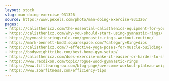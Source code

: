 ```yaml
---
layout: stock
slug: man-doing-exercise-931326
source: https://www.pexels.com/photo/man-doing-exercise-931326/
pages:
- https://calisthenicz.com/the-essential-calisthenics-equipment-for-your-home-gym/
- https://calisthenicz.com/why-you-should-start-using-gymnastic-rings/
- https://gymnasticsringsrule.com/gymnastic-rings-workout-routine/
- https://mark-bennett-bmd3.squarespace.com/?category=Ring+dips
- https://calisthenicz.com/7-effective-yoga-poses-for-muscle-building/
- https://bodyweighttribe.com/best-home-gym-setup/
- https://calisthenicz.com/does-exercise-make-it-easier-or-harder-to-sleep/
- https://www.rexdixon.com/topic/rogue-wood-gymnastic-rings
- https://www.liftlearngrow.com/blog-page/overcome-workout-plateau-weightlifting
- https://www.zoarfitness.com/efficiency-tips
---
```

